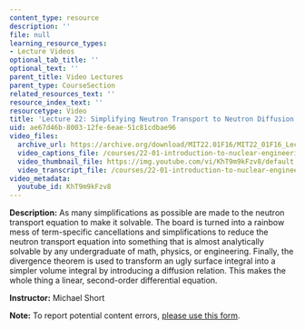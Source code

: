 ```yaml
---
content_type: resource
description: ''
file: null
learning_resource_types:
- Lecture Videos
optional_tab_title: ''
optional_text: ''
parent_title: Video Lectures
parent_type: CourseSection
related_resources_text: ''
resource_index_text: ''
resourcetype: Video
title: 'Lecture 22: Simplifying Neutron Transport to Neutron Diffusion'
uid: ae67d46b-8003-12fe-6eae-51c81cdbae96
video_files:
  archive_url: https://archive.org/download/MIT22.01F16/MIT22_01F16_Lec22_300k.mp4
  video_captions_file: /courses/22-01-introduction-to-nuclear-engineering-and-ionizing-radiation-fall-2016/21807d0c233457c6bef31ec31eda6fea_KhT9m9kFzv8.vtt
  video_thumbnail_file: https://img.youtube.com/vi/KhT9m9kFzv8/default.jpg
  video_transcript_file: /courses/22-01-introduction-to-nuclear-engineering-and-ionizing-radiation-fall-2016/f99fcc86c441741c12c6f209db7c2d67_KhT9m9kFzv8.pdf
video_metadata:
  youtube_id: KhT9m9kFzv8
---
```


**Description:** As many simplifications as possible are made to the neutron transport equation to make it solvable. The board is turned into a rainbow mess of term-specific cancellations and simplifications to reduce the neutron transport equation into something that is almost analytically solvable by any undergraduate of math, physics, or engineering. Finally, the divergence theorem is used to transform an ugly surface integral into a simpler volume integral by introducing a diffusion relation. This makes the whole thing a linear, second-order differential equation.

**Instructor:** Michael Short

**Note:** To report potential content errors, [please use this form](https://forms.gle/8B2zcUvfCtgJdTdE7).